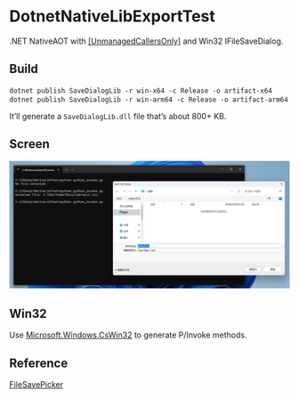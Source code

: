 # DotnetNativeLibExportTest
.NET NativeAOT with [[UnmanagedCallersOnly]](https://learn.microsoft.com/en-us/dotnet/api/system.runtime.interopservices.unmanagedcallersonlyattribute?view=net-9.0) and Win32 IFileSaveDialog.

## Build
```
dotnet publish SaveDialogLib -r win-x64 -c Release -o artifact-x64
dotnet publish SaveDialogLib -r win-arm64 -c Release -o artifact-arm64
```

It’ll generate a `SaveDialogLib.dll` file that’s about 800+ KB.

## Screen
![img](./screen.png)

## Win32
Use [Microsoft.Windows.CsWin32](https://github.com/microsoft/CsWin32) to generate P/Invoke methods.

## Reference
[FileSavePicker](https://learn.microsoft.com/en-us/uwp/api/windows.storage.pickers.filesavepicker?view=winrt-26100)